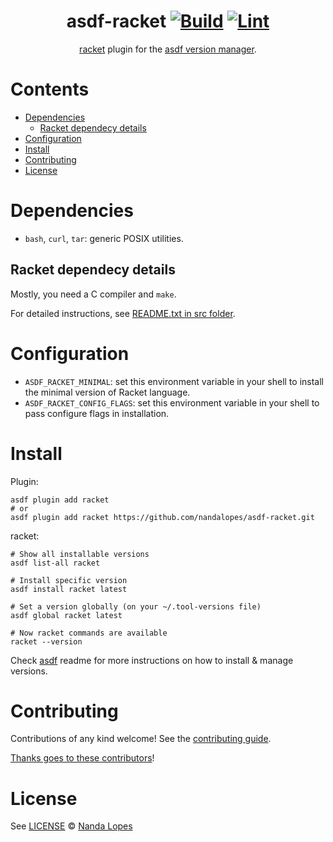 <div align="center">

# asdf-racket [![Build](https://github.com/nandalopes/asdf-racket/actions/workflows/build.yml/badge.svg)](https://github.com/nandalopes/asdf-racket/actions/workflows/build.yml) [![Lint](https://github.com/nandalopes/asdf-racket/actions/workflows/lint.yml/badge.svg)](https://github.com/nandalopes/asdf-racket/actions/workflows/lint.yml) <!-- omit from toc -->

[racket](https://racket-lang.org/) plugin for the [asdf version manager](https://asdf-vm.com).

</div>

# Contents <!-- omit from toc -->

- [Dependencies](#dependencies)
  - [Racket dependecy details](#racket-dependecy-details)
- [Configuration](#configuration)
- [Install](#install)
- [Contributing](#contributing)
- [License](#license)

# Dependencies

- `bash`, `curl`, `tar`: generic POSIX utilities.

## Racket dependecy details

Mostly, you need a C compiler and `make`.

For detailed instructions, see [README.txt in src folder](https://github.com/racket/racket/blob/f81671d6c9776ec970d5af6e39c21d8672e5652f/racket/src/README.txt#L73).

# Configuration

- `ASDF_RACKET_MINIMAL`: set this environment variable in your shell to install the minimal version of Racket language.
- `ASDF_RACKET_CONFIG_FLAGS`: set this environment variable in your shell to pass configure flags in installation.

# Install

Plugin:

```shell
asdf plugin add racket
# or
asdf plugin add racket https://github.com/nandalopes/asdf-racket.git
```

racket:

```shell
# Show all installable versions
asdf list-all racket

# Install specific version
asdf install racket latest

# Set a version globally (on your ~/.tool-versions file)
asdf global racket latest

# Now racket commands are available
racket --version
```

Check [asdf](https://github.com/asdf-vm/asdf) readme for more instructions on how to
install & manage versions.

# Contributing

Contributions of any kind welcome! See the [contributing guide](contributing.md).

[Thanks goes to these contributors](https://github.com/nandalopes/asdf-racket/graphs/contributors)!

# License

See [LICENSE](LICENSE) © [Nanda Lopes](https://github.com/nandalopes/)

